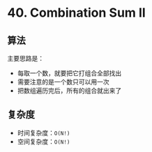 # 40. Combination Sum II
## 算法
主要思路是：
- 每取一个数，就要把它打组合全部找出
- 需要注意的是一个数只可以用一次
- 把数组遍历完后，所有的组合就出来了

## 复杂度
- 时间复杂度：`O(N!)`
- 空间复杂度：`O(N!)`

